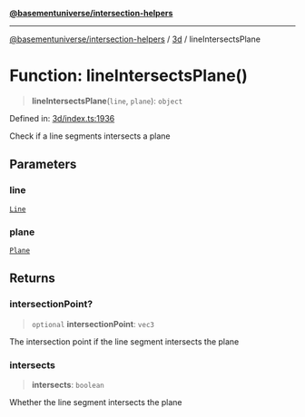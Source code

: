 [**@basementuniverse/intersection-helpers**](../../README.md)

***

[@basementuniverse/intersection-helpers](../../README.md) / [3d](../README.md) / lineIntersectsPlane

# Function: lineIntersectsPlane()

> **lineIntersectsPlane**(`line`, `plane`): `object`

Defined in: [3d/index.ts:1936](https://github.com/basementuniverse/intersection-helpers/blob/f22d1cffe16ecb68b4b29b8331edc08e3635d16c/src/3d/index.ts#L1936)

Check if a line segments intersects a plane

## Parameters

### line

[`Line`](../types/type-aliases/Line.md)

### plane

[`Plane`](../types/type-aliases/Plane.md)

## Returns

### intersectionPoint?

> `optional` **intersectionPoint**: `vec3`

The intersection point if the line segment intersects the plane

### intersects

> **intersects**: `boolean`

Whether the line segment intersects the plane
